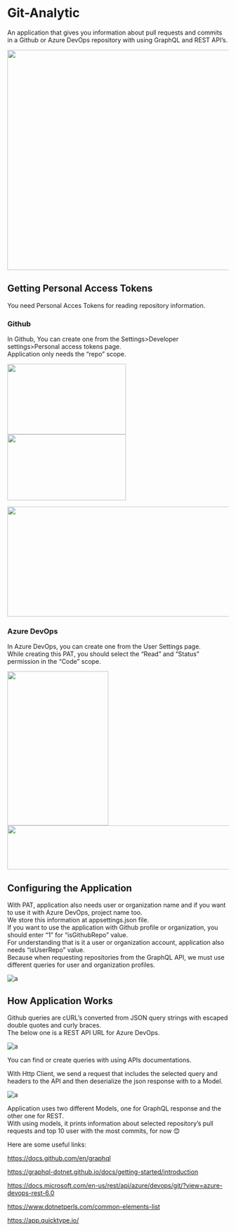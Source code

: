 # Git-Analytic
An application that gives you information about pull requests and commits in a Github or Azure DevOps repository with using GraphQL and REST API’s.

<img src="https://i.imgur.com/kUN1Qps.jpg" width="600" height="500">

## Getting Personal Access Tokens
You need Personal Acces Tokens for reading repository information. 

### Github
In Github, You can create one from the Settings>Developer settings>Personal access tokens page.  
Application only needs the “repo” scope.

<img src="https://i.imgur.com/NvykC6w.jpg" width="270" height="160">  <img src="https://i.imgur.com/1nvGYbm.jpg" width="270" height="150">

<img src="https://i.imgur.com/DVDi7Wz.jpg" width="530" height="250">

### Azure DevOps
In Azure DevOps, you can create one from the User Settings page.  
While creating this PAT, you should select the “Read” and “Status” permission in the “Code” scope. 

<img src="https://i.imgur.com/akDnX11.jpg" width="230" height="350">

<img src="https://i.imgur.com/xSWgIY4.jpg" width="550" height="100">

## Configuring the Application
With PAT, application also needs user or organization name and if you want to use it with Azure DevOps, project name too.  
We store this information at appsettings.json file.  
If you want to use the application with Github profile or organization, you should enter “1” for “isGithubRepo” value.  
For understanding that is it a user or organization account, application also needs “isUserRepo” value.  
Because when requesting repositories from the GraphQL API, we must use different queries for user and organization profiles.  

![a](https://i.imgur.com/pWrdxWG.jpg)

## How Application Works

Github queries are cURL’s converted from JSON query strings with escaped double quotes and curly braces.  
The below one is a REST API URL for Azure DevOps. 

![a](https://i.imgur.com/cYGJVBr.jpg)

You can find or create queries with using APIs documentations.  

With Http Client, we send a request that includes the selected query and headers to the API and then deserialize the json response with to a Model.  

![a](https://i.imgur.com/R9zhwh0.jpg)

Application uses two different Models, one for GraphQL response and the other one for REST.  
With using models, it prints information about selected repository’s pull requests and top 10 user with the most commits, for now 😊 

Here are some useful links:  

https://docs.github.com/en/graphql  

https://graphql-dotnet.github.io/docs/getting-started/introduction

https://docs.microsoft.com/en-us/rest/api/azure/devops/git/?view=azure-devops-rest-6.0

https://www.dotnetperls.com/common-elements-list

https://app.quicktype.io/


